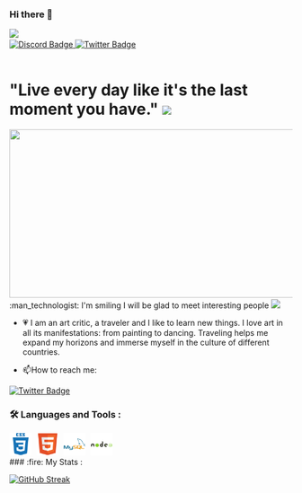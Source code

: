 ### Hi there 👋
<img src="https://media.giphy.com/media/z2j0aGdJUBnoYdE0Jo/giphy.gif" width="300"/>
</div>
<div id="badges">
</a>
<a href="https://discord.com/channels/@clown_____dear">
<img src="https://img.shields.io/badge/Discord-black?style=for-the-badge&logo=discord&logoColor=white" alt="Discord Badge"/>
</a>
<a href="https://twitter.com/Kathryn73721080">
<img src="https://img.shields.io/badge/Twitter-blue?style=for-the-badge&logo=twitter&logoColor=white" alt="Twitter Badge"/>
</a>
</div>
<img src="https://komarev.com/ghpvc/?username=washmmmargie&style=flat-square&color=blue" alt=""/>
<h1>
  "Live every day like it's the last moment you have."
<img src="https://media.giphy.com/media/3kHBUxaBZSSk4x3j3x/giphy.gif" width="30px"/>
</h1>
<div align="center">
<img src="https://media.giphy.com/media/3kHBUxaBZSSk4x3j3x/giphy.gif" width="600" height="300"/>
</div>
 :man_technologist: I'm smiling
I will be glad to meet interesting people <img src="https://media.giphy.com/media/kaFudCf72w7IY/giphy.gif" width="30"> 

  - :heartpulse: I am an art critic, a traveler and I like to learn new things. I love art in all its manifestations: from painting to dancing. Traveling helps me expand my horizons and immerse myself in the culture of different countries.

  - :mailbox:How to reach me: 
<a href="https://twitter.com/Kathryn73721080">
<img src="https://img.shields.io/badge/Twitter-blue?style=for-the-badge&logo=twitter&logoColor=white" alt="Twitter Badge"/>
</a>

  ### :hammer_and_wrench: Languages and Tools :
  <div>
<img src="https://github.com/devicons/devicon/blob/master/icons/css3/css3-plain-wordmark.svg"  title="CSS3" alt="CSS" width="40" height="40"/>&nbsp;
<img src="https://github.com/devicons/devicon/blob/master/icons/html5/html5-original.svg" title="HTML5" alt="HTML" width="40" height="40"/>&nbsp;
<img src="https://github.com/devicons/devicon/blob/master/icons/mysql/mysql-original-wordmark.svg" title="MySQL"  alt="MySQL" width="40" height="40"/>&nbsp;
<img src="https://github.com/devicons/devicon/blob/master/icons/nodejs/nodejs-original-wordmark.svg" title="NodeJS" alt="NodeJS" width="40" height="40"/>&nbsp;
  </div> 
  ### :fire: My Stats :
  
 [![GitHub Streak](http://github-readme-streak-stats.herokuapp.com?user=washmmmargie&theme=dark&background=000000)](https://git.io/streak-stats)
 
